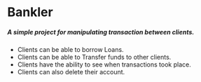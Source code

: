 # Bankler




##### A simple project for manipulating transaction between clients.

- Clients can be able to borrow Loans.
- Clients can be able to Transfer funds to other clients.
- Clients have the ability to see when transactions took place.
- Clients can also delete their account.




